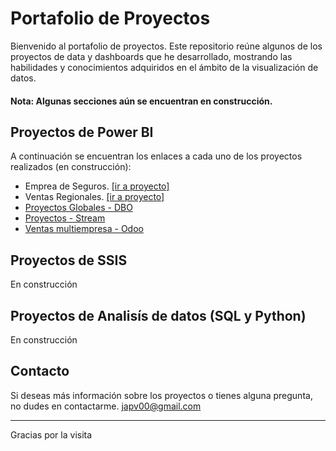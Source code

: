 # Portafolio de Proyectos

Bienvenido al portafolio de proyectos. Este repositorio reúne algunos de los proyectos de data y dashboards que he desarrollado, mostrando las habilidades y conocimientos adquiridos en el ámbito de la visualización de datos.
#### Nota: Algunas secciones aún se encuentran en construcción.

## Proyectos de Power BI

A continuación se encuentran los enlaces a cada uno de los proyectos realizados (en construcción):

- Emprea de Seguros. [[ir a proyecto]](https://github.com/japv00/data-portfolio/blob/main/Seguros/seguros.md)
- Ventas Regionales. [[ir a proyecto]](https://github.com/japv00/data-portfolio/blob/main/VentasRegionales/ventasregionales.md)
- [Proyectos Globales - DBO](#)  
- [Proyectos - Stream](#)  
- [Ventas multiempresa - Odoo](#)  
  
## Proyectos de SSIS
En construcción

## Proyectos de Analisís de datos (SQL y Python)
En construcción


## Contacto

Si deseas más información sobre los proyectos o tienes alguna pregunta, no dudes en contactarme.
japv00@gmail.com

---

Gracias por la visita
